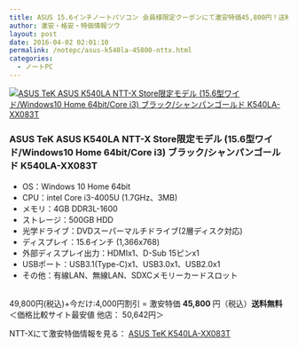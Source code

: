 ```yaml
---
title: ASUS 15.6インチノートパソコン 会員様限定クーポンにて激安特価45,800円！送料無料！
author: 激安・格安・特価情報ツウ
layout: post
date: 2016-04-02 02:01:10
permalink: /notepc/asus-k540la-45800-nttx.html
categories:
  - ノートPC
---
```


<div class="img-bg2 img_L">
  <a href="http://px.a8.net/svt/ejp?a8mat=ZYP6S+8IMA3E+S1Q+BWGDT&#038;a8ejpredirect=http://nttxstore.jp/_II_KV15178255" target="_blank"><img border="0" alt="ASUS TeK ASUS K540LA NTT-X Store限定モデル (15.6型ワイド/Windows10 Home 64bit/Core i3) ブラック/シャンパンゴールド K540LA-XX083T" src="http://image.nttxstore.jp/l2_images/K/KV/KV15178255.jpg" data-recalc-dims="1" /></a>
</div>

### ASUS TeK ASUS K540LA NTT-X Store限定モデル (15.6型ワイド/Windows10 Home 64bit/Core i3) ブラック/シャンパンゴールド K540LA-XX083T
<!--more-->

* OS：Windows 10 Home 64bit
* CPU：intel Core i3-4005U (1.7GHz、3MB)
* メモリ：4GB DDR3L-1600
* ストレージ：500GB HDD
* 光学ドライブ：DVDスーパーマルチドライブ(2層ディスク対応)
* ディスプレイ：15.6インチ (1,366x768)
* 外部ディスプレイ出力：HDMIx1、D-Sub 15ピンx1
* USBポート：USB3.1(Type-C)x1、USB3.0x1、USB2.0x1
* その他：有線LAN、無線LAN、SDXCメモリーカードスロット

<br clear="all" />49,800円(税込)+今だけ:4,000円割引 = 激安特価 <span class="tokka-price"><strong>45,800</strong></span> 円（税込）**送料無料**
＜価格比較サイト最安値 他店： 50,642円＞

NTT-Xにて激安特価情報を見る： <span class="fs150p"><a href="http://px.a8.net/svt/ejp?a8mat=ZYP6S+8IMA3E+S1Q+BWGDT&#038;a8ejpredirect=http://nttxstore.jp/_II_KV15178255" target="_blank">ASUS TeK K540LA-XX083T</a></span>
